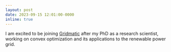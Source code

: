 ```yaml
---
layout: post
date: 2023-09-15 12:01:00-0000
inline: true
---
```


I am excited to be joining [Gridmatic](https://www.gridmatic.com/about-us/) after my PhD as a research scientist,
working on convex optimization and its applications to the renewable power grid.
